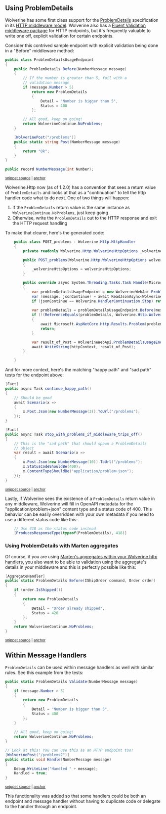 ## Using ProblemDetails

Wolverine has some first class support for the [ProblemDetails](https://learn.microsoft.com/en-us/dotnet/api/microsoft.aspnetcore.mvc.problemdetails?view=aspnetcore-7.0) specification in its [HTTP middleware model](./middleware).
Wolverine also has a [Fluent Validation middleware package](./fluentvalidation) for HTTP endpoints, but it's frequently valuable to write one
off, explicit validation for certain endpoints. 

Consider this contrived sample endpoint with explicit validation being done in a "Before" middleware method:

<!-- snippet: sample_ProblemDetailsUsageEndpoint -->
<a id='snippet-sample_ProblemDetailsUsageEndpoint'></a>
```cs
public class ProblemDetailsUsageEndpoint
{
    public ProblemDetails Before(NumberMessage message)
    {
        // If the number is greater than 5, fail with a
        // validation message
        if (message.Number > 5)
            return new ProblemDetails
            {
                Detail = "Number is bigger than 5",
                Status = 400
            };

        // All good, keep on going!
        return WolverineContinue.NoProblems;
    }

    [WolverinePost("/problems")]
    public static string Post(NumberMessage message)
    {
        return "Ok";
    }
}

public record NumberMessage(int Number);
```
<sup><a href='https://github.com/JasperFx/wolverine/blob/main/src/Http/WolverineWebApi/ProblemDetailsUsage.cs#L7-L35' title='Snippet source file'>snippet source</a> | <a href='#snippet-sample_ProblemDetailsUsageEndpoint' title='Start of snippet'>anchor</a></sup>
<!-- endSnippet -->

Wolverine.Http now (as of 1.2.0) has a convention that sees a return value of `ProblemDetails` and looks at that as a
"continuation" to tell the http handler code what to do next. One of two things will happen:

1. If the `ProblemDetails` return value is the same instance as `WolverineContinue.NoProblems`, just keep going
2. Otherwise, write the `ProblemDetails` out to the HTTP response and exit the HTTP request handling

To make that clearer, here's the generated code:

```csharp
    public class POST_problems : Wolverine.Http.HttpHandler
    {
        private readonly Wolverine.Http.WolverineHttpOptions _wolverineHttpOptions;

        public POST_problems(Wolverine.Http.WolverineHttpOptions wolverineHttpOptions) : base(wolverineHttpOptions)
        {
            _wolverineHttpOptions = wolverineHttpOptions;
        }

        public override async System.Threading.Tasks.Task Handle(Microsoft.AspNetCore.Http.HttpContext httpContext)
        {
            var problemDetailsUsageEndpoint = new WolverineWebApi.ProblemDetailsUsageEndpoint();
            var (message, jsonContinue) = await ReadJsonAsync<WolverineWebApi.NumberMessage>(httpContext);
            if (jsonContinue == Wolverine.HandlerContinuation.Stop) return;
            
            var problemDetails = problemDetailsUsageEndpoint.Before(message);
            if (!(ReferenceEquals(problemDetails, Wolverine.Http.WolverineContinue.NoProblems)))
            {
                await Microsoft.AspNetCore.Http.Results.Problem(problemDetails).ExecuteAsync(httpContext).ConfigureAwait(false);
                return;
            }

            var result_of_Post = WolverineWebApi.ProblemDetailsUsageEndpoint.Post(message);
            await WriteString(httpContext, result_of_Post);
        }

    }
```

And for more context, here's the matching "happy path" and "sad path" tests for the endpoint above:

<!-- snippet: sample_testing_problem_details_behavior -->
<a id='snippet-sample_testing_problem_details_behavior'></a>
```cs
[Fact]
public async Task continue_happy_path()
{
    // Should be good
    await Scenario(x =>
    {
        x.Post.Json(new NumberMessage(3)).ToUrl("/problems");
    });
}

[Fact]
public async Task stop_with_problems_if_middleware_trips_off()
{
    // This is the "sad path" that should spawn a ProblemDetails
    // object
    var result = await Scenario(x =>
    {
        x.Post.Json(new NumberMessage(10)).ToUrl("/problems");
        x.StatusCodeShouldBe(400);
        x.ContentTypeShouldBe("application/problem+json");
    });
}
```
<sup><a href='https://github.com/JasperFx/wolverine/blob/main/src/Http/Wolverine.Http.Tests/problem_details_usage_in_http_middleware.cs#L18-L43' title='Snippet source file'>snippet source</a> | <a href='#snippet-sample_testing_problem_details_behavior' title='Start of snippet'>anchor</a></sup>
<!-- endSnippet -->

Lastly, if Wolverine sees the existence of a `ProblemDetails` return value in any middleware, Wolverine will fill in OpenAPI
metadata for the "application/problem+json" content type and a status code of 400. This behavior can be easily overridden
with your own metadata if you need to use a different status code like this:

```csharp
    // Use 418 as the status code instead
    [ProducesResponseType(typeof(ProblemDetails), 418)]
```

### Using ProblemDetails with Marten aggregates

Of course, if you are using [Marten's aggregates within your Wolverine http handlers](./marten), you also want to be able to validation using the aggregate's details in your middleware and this is perfectly possible like this:

<!-- snippet: sample_using_before_on_http_aggregate -->
<a id='snippet-sample_using_before_on_http_aggregate'></a>
```cs
[AggregateHandler]
public static ProblemDetails Before(IShipOrder command, Order order)
{
    if (order.IsShipped())
    {
        return new ProblemDetails
        {
            Detail = "Order already shipped",
            Status = 428
        };
    }
    return WolverineContinue.NoProblems;
}
```
<sup><a href='https://github.com/JasperFx/wolverine/blob/main/src/Http/WolverineWebApi/Marten/Orders.cs#L97-L111' title='Snippet source file'>snippet source</a> | <a href='#snippet-sample_using_before_on_http_aggregate' title='Start of snippet'>anchor</a></sup>
<!-- endSnippet -->

## Within Message Handlers <Badge type="tip" text="3.0" />

`ProblemDetails` can be used within message handlers as well with similar rules. See this example
from the tests:

<!-- snippet: sample_using_problem_details_in_message_handler -->
<a id='snippet-sample_using_problem_details_in_message_handler'></a>
```cs
public static ProblemDetails Validate(NumberMessage message)
{
    if (message.Number > 5)
    {
        return new ProblemDetails
        {
            Detail = "Number is bigger than 5",
            Status = 400
        };
    }
    
    // All good, keep on going!
    return WolverineContinue.NoProblems;
}

// Look at this! You can use this as an HTTP endpoint too!
[WolverinePost("/problems2")]
public static void Handle(NumberMessage message)
{
    Debug.WriteLine("Handled " + message);
    Handled = true;
}
```
<sup><a href='https://github.com/JasperFx/wolverine/blob/main/src/Http/WolverineWebApi/ProblemDetailsUsage.cs#L39-L64' title='Snippet source file'>snippet source</a> | <a href='#snippet-sample_using_problem_details_in_message_handler' title='Start of snippet'>anchor</a></sup>
<!-- endSnippet -->

This functionality was added so that some handlers could be both an endpoint and message handler
without having to duplicate code or delegate to the handler through an endpoint. 
